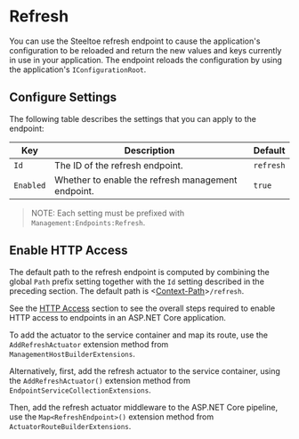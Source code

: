 # Refresh

You can use the Steeltoe refresh endpoint to cause the application's configuration to be reloaded and return the new values and keys currently in use in your application. The endpoint reloads the configuration by using the application's `IConfigurationRoot`.

## Configure Settings

The following table describes the settings that you can apply to the endpoint:

| Key | Description | Default |
| --- | --- | --- |
| `Id` | The ID of the refresh endpoint. | `refresh` |
| `Enabled` | Whether to enable the refresh management endpoint. | `true` |

>NOTE: Each setting must be prefixed with `Management:Endpoints:Refresh`.

## Enable HTTP Access

The default path to the refresh endpoint is computed by combining the global `Path` prefix setting together with the `Id` setting described in the preceding section. The default path is <[Context-Path](./hypermedia#base-context-path)>`/refresh`.

See the [HTTP Access](/docs/3/management/using-endpoints#http-access) section to see the overall steps required to enable HTTP access to endpoints in an ASP.NET Core application.

To add the actuator to the service container and map its route, use the `AddRefreshActuator` extension method from `ManagementHostBuilderExtensions`.

Alternatively, first, add the refresh actuator to the service container, using the `AddRefreshActuator()` extension method from `EndpointServiceCollectionExtensions`.

Then, add the refresh actuator middleware to the ASP.NET Core pipeline, use the `Map<RefreshEndpoint>()` extension method from `ActuatorRouteBuilderExtensions`.
